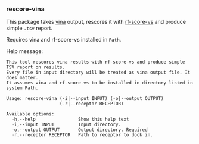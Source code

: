 ### rescore-vina

This package takes [vina](http://vina.scripps.edu) output, rescores it with [rf-score-vs](https://github.com/oddt/rfscorevs_binary) and produce simple `.tsv` report.

Requires vina and rf-score-vs installed in `Path`.

Help message:
```
This tool rescores vina results with rf-score-vs and produce simple TSV report on results.
Every file in input directory will be treated as vina output file. It does matter.
It assumes vina and rf-score-vs to be installed in directory listed in system Path.

Usage: rescore-vina (-i|--input INPUT) (-o|--output OUTPUT)
                    (-r|--receptor RECEPTOR)

Available options:
  -h,--help                Show this help text
  -i,--input INPUT         Input directory.
  -o,--output OUTPUT       Output directory. Required
  -r,--receptor RECEPTOR   Path to receptor to dock in.                            
```
